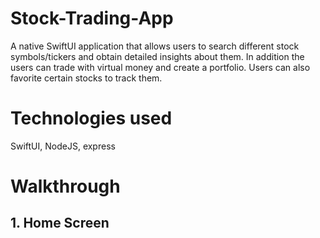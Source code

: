 # Stock-Trading-App
A native SwiftUI application that allows users to search different stock symbols/tickers and obtain detailed insights about them. In addition the users can trade with virtual money and create a portfolio. Users can also favorite certain stocks to track them.

# Technologies used
SwiftUI, NodeJS, express

# Walkthrough
## 1. Home Screen
